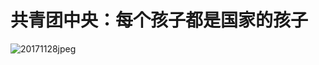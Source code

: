 # 共青团中央：每个孩子都是国家的孩子

![20171128jpeg](https://img.hacpai.com/file/2018/09/15c2ceada9f74139955975d9ef0f9d49_20171128.jpeg)
